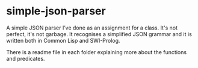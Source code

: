 # simple-json-parser
A simple JSON parser I’ve done as an assignment for a class. It's not perfect, it's not garbage.
It recognises a simplified JSON grammar and it is written both in Common Lisp and SWI-Prolog.

There is a readme file in each folder explaining more about the functions and predicates.
